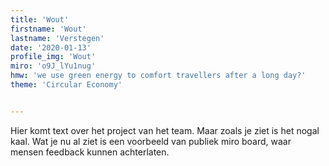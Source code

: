 ```yaml
---
title: 'Wout'
firstname: 'Wout'
lastname: 'Verstegen'
date: '2020-01-13'
profile_img: 'Wout'
miro: 'o9J_lYu1nug'
hmw: 'we use green energy to comfort travellers after a long day?'
theme: 'Circular Economy'


---
```


Hier komt text over het project van het team. Maar zoals je ziet is het nogal kaal. Wat je nu al ziet is een voorbeeld van publiek miro board, waar mensen feedback kunnen achterlaten.


